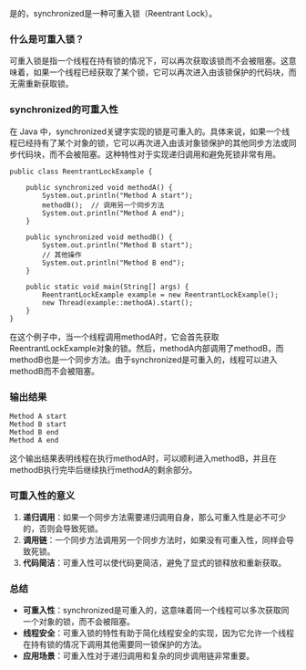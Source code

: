 是的，synchronized是一种可重入锁（Reentrant Lock）。
### 什么是可重入锁？
可重入锁是指一个线程在持有锁的情况下，可以再次获取该锁而不会被阻塞。这意味着，如果一个线程已经获取了某个锁，它可以再次进入由该锁保护的代码块，而无需重新获取锁。
### synchronized的可重入性
在 Java 中，synchronized关键字实现的锁是可重入的。具体来说，如果一个线程已经持有了某个对象的锁，它可以再次进入由该对象锁保护的其他同步方法或同步代码块，而不会被阻塞。这种特性对于实现递归调用和避免死锁非常有用。
```
public class ReentrantLockExample {

    public synchronized void methodA() {
        System.out.println("Method A start");
        methodB();  // 调用另一个同步方法
        System.out.println("Method A end");
    }

    public synchronized void methodB() {
        System.out.println("Method B start");
        // 其他操作
        System.out.println("Method B end");
    }

    public static void main(String[] args) {
        ReentrantLockExample example = new ReentrantLockExample();
        new Thread(example::methodA).start();
    }
}
```
在这个例子中，当一个线程调用methodA时，它会首先获取ReentrantLockExample对象的锁。然后，methodA内部调用了methodB，而methodB也是一个同步方法。由于synchronized是可重入的，线程可以进入methodB而不会被阻塞。
### 输出结果
```
Method A start
Method B start
Method B end
Method A end
```
这个输出结果表明线程在执行methodA时，可以顺利进入methodB，并且在methodB执行完毕后继续执行methodA的剩余部分。
### 可重入性的意义

1. **递归调用**：如果一个同步方法需要递归调用自身，那么可重入性是必不可少的，否则会导致死锁。
2. **调用链**：一个同步方法调用另一个同步方法时，如果没有可重入性，同样会导致死锁。
3. **代码简洁**：可重入性可以使代码更简洁，避免了显式的锁释放和重新获取。
### 总结

- **可重入性**：synchronized是可重入的，这意味着同一个线程可以多次获取同一个对象的锁，而不会被阻塞。
- **线程安全**：可重入锁的特性有助于简化线程安全的实现，因为它允许一个线程在持有锁的情况下调用其他需要同一锁保护的方法。
- **应用场景**：可重入性对于递归调用和复杂的同步调用链非常重要。
